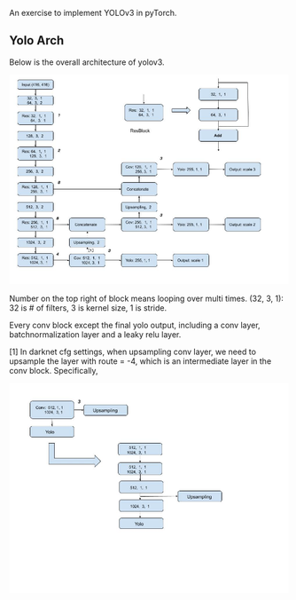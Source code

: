 An exercise to implement YOLOv3 in pyTorch. 

## Yolo Arch

Below is the overall architecture of yolov3. 

![model](https://github.com/godelscat/YOLOv3/blob/master/arch/yolov3.jpg)

Number on the top right of block means looping over multi times. 
(32, 3, 1): 32 is # of filters, 3 is kernel size, 1 is stride.

Every conv block except the final yolo output, including a conv layer, batchnormalization layer and a leaky relu layer.


[1] In darknet cfg settings, when upsampling conv layer, we need to upsample the layer with route = -4, which is an intermediate layer in the conv block. Specifically, 

![upsampling](https://github.com/godelscat/YOLOv3/blob/master/arch/upsampling.jpg)
